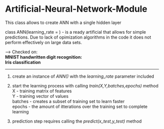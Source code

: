 # Artificial-Neural-Network-Module
This class allows to create ANN with a single hidden layer

class ANN(learning_rate = ) - is a ready artificial that allows for simple predictions. Due to lack of opimization algorithms in the code it does not perform effectively on large data sets. 


--> Checked on:<br />
**MNIST handwritten digit recognition:**<br />
**Iris classification**

____________________________________________________________________________________________________________________

1) create an instance of *ANN()* with the *learning_rate* parameter included

2) start the learning process with calling *train(X,Y,batches,epochs)* method<br />
  X - training matrix of features<br />
  Y - training vector of values<br />
  batches - creates a subset of training set to learn faster<br />
  epochs - the amount of itterations over the training set to complete learning

3) prediction step requires calling the *predict(x_test,y_test)* method
